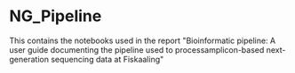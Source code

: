 # NG_Pipeline
This contains the notebooks used in the report "Bioinformatic pipeline: A user guide documenting the pipeline used to processamplicon-based next-generation sequencing data at Fiskaaling"

